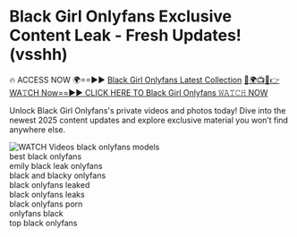 # Black Girl Onlyfans Exclusive Content Leak - Fresh Updates! (vsshh)

🔥 ACCESS NOW 🌍==►► <a href="https://tinyurl.com/3fjeunct" rel="nofollow">Black Girl Onlyfans Latest Collection</a></h3>
[🔴🌍📺📱👉WA𝚃CH Now==►► CLICK HERE TO Black Girl Onlyfans 𝚆𝙰𝚃𝙲𝙷 NOW](https://tinyurl.com/3fjeunct)

Unlock Black Girl Onlyfans's private videos and photos today! Dive into the newest 2025 content updates and explore exclusive material you won’t find anywhere else.


<a href="https://tinyurl.com/3fjeunct" rel="nofollow" data-target="animated-image.originalLink"><img src="https://camo.githubusercontent.com/8a4f000d20f83aca3bf7ec5f350d767afa0574a8a352519fd8cfa583a6f93a33/68747470733a2f2f692e696d6775722e636f6d2f644a486b345a712e676966" alt="WATCH Videos" data-canonical-src="https://i.imgur.com/dJHk4Zq.gif" style="max-width: 100%; display: inline-block;" data-target="animated-image.originalImage"></a>
black onlyfans models<br>
best black onlyfans<br>
emily black leak onlyfans<br>
black and blacky onlyfans<br>
black onlyfans leaked<br>
black onlyfans leaks<br>
black onlyfans porn<br>
onlyfans black<br>
top black onlyfans